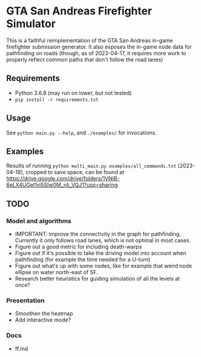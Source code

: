 # GTA San Andreas Firefighter Simulator

This is a faithful reimplementation of the GTA San Andreas in-game firefighter submission generator. It also exposes the in-game node data for pathfinding on roads (though, as of 2023-04-17, it requires more work to properly reflect common paths that don't follow the road lanes)

## Requirements

- Python 3.6.8 (may run on lower, but not tested)
- `pip install -r requirements.txt`

## Usage

See `python main.py --help`, and `./examples/` for invocations.

## Examples

Results of running `python multi_main.py examples/all_commands.txt` (2023-04-18), cropped to save space, can be found at https://drive.google.com/drive/folders/1VNjB-6eLX4UGel1yi5Slw0M_nIi_VQJ1?usp=sharing.

## TODO

### Model and algorithms

- IMPORTANT: Improve the connectivity in the graph for pathfinding. Currently it only follows road lanes, which is not optimal in most cases.
- Figure out a good metric for including death-warps
- Figure out if it's possible to take the driving model into account when pathfinding (for example the time needed for a U-turn)
- Figure out what's up with some nodes, like for example that weird node ellipse on water north-east of SF.
- Research better heuristics for guiding simulation of all the levels at once?

### Presentation

- Smoothen the heatmap
- Add interactive mode?

### Docs

- ff.md
